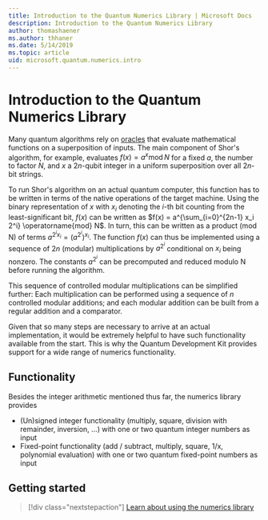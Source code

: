 ```yaml
---
title: Introduction to the Quantum Numerics Library | Microsoft Docs
description: Introduction to the Quantum Numerics Library
author: thomashaener
ms.author: thhaner
ms.date: 5/14/2019
ms.topic: article
uid: microsoft.quantum.numerics.intro
---
```


# Introduction to the Quantum Numerics Library

Many quantum algorithms rely on [oracles](xref:microsoft.quantum.concepts.oracles) that evaluate mathematical functions on a superposition of inputs.
The main component of Shor's algorithm, for example, evaluates $f(x) = a^x\operatorname{mod} N$ for a fixed $a$, the number to factor $N$, and $x$ a $2n$-qubit integer in a uniform superposition over all $2n$-bit strings.

To run Shor's algorithm on an actual quantum computer, this function has to be written in terms of the native operations of the target machine.
Using the binary representation of $x$ with $x_i$ denoting the $i$-th bit counting from the least-significant bit, $f(x)$ can be written as $f(x) = a^{\sum_{i=0}^{2n-1} x_i 2^i} \operatorname{mod} N$.
In turn, this can be written as a product (mod N) of terms $a^{2^i x_i}=(a^{2^i})^{x_i}$. The function $f(x)$ can thus be implemented using a sequence of $2n$ (modular) multiplications by $a^{2^i}$ conditional on $x_i$ being nonzero. The constants $a^{2^i}$ can be precomputed and reduced modulo N before running the algorithm.

This sequence of controlled modular multiplications can be simplified further: Each multiplication can be performed using a sequence of $n$ controlled modular additions; and each modular addition can be built from a regular addition and a comparator.


Given that so many steps are necessary to arrive at an actual implementation, it would be extremely helpful to have such functionality available from the start.
This is why the Quantum Development Kit provides support for a wide range of numerics functionality.


## Functionality

Besides the integer arithmetic mentioned thus far, the numerics library provides

- (Un)signed integer functionality (multiply, square, division with remainder, inversion, ...) with one or two quantum integer numbers as input
- Fixed-point functionality (add / subtract, multiply, square, 1/x, polynomial evaluation) with one or two quantum fixed-point numbers as input

## Getting started

> [!div class="nextstepaction"]
> [Learn about using the numerics library](xref:microsoft.quantum.numerics.usage)
